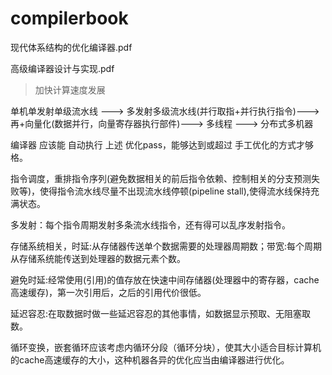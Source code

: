 # compilerbook

现代体系结构的优化编译器.pdf

高级编译器设计与实现.pdf

> 加快计算速度发展

单机单发射单级流水线 ---> 多发射多级流水线(并行取指+并行执行指令)---> 再+向量化(数据并行，向量寄存器执行部件)---> 多线程 ---> 分布式多机器

编译器 应该能 自动执行 上述 优化pass，能够达到或超过 手工优化的方式才够格。

指令调度，重排指令序列(避免数据相关的前后指令依赖、控制相关的分支预测失败等)，使得指令流水线尽量不出现流水线停顿(pipeline stall),使得流水线保持充满状态。

多发射：每个指令周期发射多条流水线指令，还有得可以乱序发射指令。

存储系统相关，时延:从存储器传送单个数据需要的处理器周期数；带宽:每个周期从存储系统能传送到处理器的数据元素个数。

避免时延:经常使用(引用)的值存放在快速中间存储器(处理器中的寄存器，cache高速缓存)，第一次引用后，之后的引用代价很低。

延迟容忍:在取数据时做一些延迟容忍的其他事情，如数据显示预取、无阻塞取数。

循环变换，嵌套循环应该考虑内循环分段（循环分块），使其大小适合目标计算机的cache高速缓存的大小，这种机器各异的优化应当由编译器进行优化。



